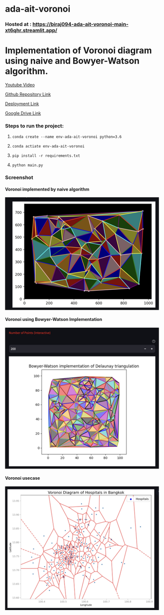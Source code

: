 # ada-ait-voronoi


### Hosted at : https://biraj094-ada-ait-voronoi-main-xt6qhr.streamlit.app/

# Implementation of Voronoi diagram using naive and Bowyer-Watson algorithm.

[Youtube Video](https://www.youtube.com/watch?v=oL1RcVN7rtY)

[Github Repository Link](https://github.com/biraj094/ada-ait-voronoi)

[Deployment Link](https://biraj094-ada-ait-voronoi-main-xt6qhr.streamlit.app/)

[Google Drive Link](https://drive.google.com/drive/folders/1lkwUddPqlsf6YyYqw6zcABtT3b9tGr2-)




### Steps to run the project:

1. ```conda create --name env-ada-ait-voronoi python=3.6```

2. ```conda actiate env-ada-ait-voronoi```

3. ```pip install -r requirements.txt```

4. ```python main.py```


### Screenshot

#### Voronoi implemented by naive algorithm
![Figure 1](media/s1.jpg)
#### Voronoi using Bowyer-Watson Implementation
![Figure 2](media/s2.jpg)
#### Voronoi usecase
![Figure 3](media/s3.jpg)

